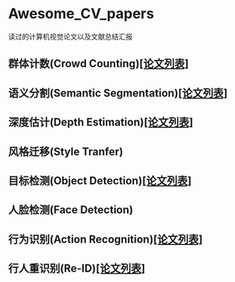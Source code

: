 # Awesome_CV_papers
读过的计算机视觉论文以及文献总结汇报

## 群体计数(Crowd Counting)[[论文列表]](./Crowd_Counting/crowd_counting_readme.md)

## 语义分割(Semantic Segmentation)[[论文列表]](./Semantic_Segmentation/semantic_segmentation_readme.md)

## 深度估计(Depth Estimation)[[论文列表]](./Depth_Estimation/depth_estimation_readme.md)


## 风格迁移(Style Tranfer)

## 目标检测(Object Detection)[[论文列表]](./Object_Detection/object_detection_readme.md)


## 人脸检测(Face Detection)

## 行为识别(Action Recognition)[[论文列表]](./Action_Recognition/action_recognition_readme.md)


## 行人重识别(Re-ID)[[论文列表]](./Re-ID/re_id_readme.md)
